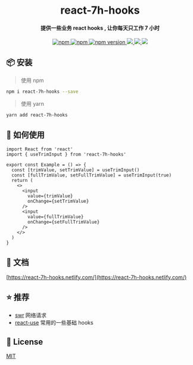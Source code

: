 
<h1 align="center">
react-7h-hooks
</h1>

<h4 align="center">
提供一些业务 react hooks , 让你每天只工作 7 小时
</h4>

<p align="center">
  <a href="https://www.npmjs.com/package/react-7h-hooks" title="npm">
    <img src="https://img.shields.io/npm/dm/react-7h-hooks.svg?style=flat-square" alt="npm">
  </a>
  <a href="https://www.npmjs.com/package/react-7h-hooks" title="npm">
    <img src="https://img.shields.io/npm/l/react-7h-hooks.svg?style=flat-square" alt="npm">
  </a>
   <a href="https://badge.fury.io/js/react--7h-hooks" title="npm">
    <img src="https://img.shields.io/npm/v/react-7h-hooks.svg?style=flat-square" alt="npm version">
  </a>
  <a href="https://codecov.io/gh/lijinke666/react-7h-hooks">
    <img src="https://codecov.io/gh/lijinke666/react-7h-hooks/branch/master/graph/badge.svg" />
  </a>
    <a href="https://app.netlify.com/sites/react-7h-hooks/deploys">
    <img src="https://github.com/lijinke666/react-7h-hooks/workflows/Node%20CI/badge.svg" />
  </a>
  <a href="https://app.netlify.com/sites/react-7h-hooks/deploys">
    <img src="https://api.netlify.com/api/v1/badges/216fcb8a-7c65-47f1-a1eb-040dbaeb4548/deploy-status" />
  </a>
</p>

 ## :package: 安装

> 使用 npm

```bash
npm i react-7h-hooks --save
```

> 使用 yarn

```bash
yarn add react-7h-hooks
```

## :memo: 如何使用

```tsx
import React from 'react'
import { useTrimInput } from 'react-7h-hooks'

export const Example = () => {
  const [trimValue, setTrimValue] = useTrimInput()
  const [fullTrimValue, setFullTrimValue] = useTrimInput(true)
  return (
    <>
      <input
        value={trimValue}
        onChange={setTrimValue}
      />
      <input
        value={fullTrimValue}
        onChange={setFullTrimValue}
      />
    </>
  )
}
```

## :book: 文档

[https://react-7h-hooks.netlify.com/](https://react-7h-hooks.netlify.com/)

## :star: 推荐

- [swr](https://github.com/zeit/swr) 网络请求
- [react-use](https://github.com/streamich/react-use) 常用的一些基础 hooks

## :page_facing_up: License

[MIT](https://github.com/lijinke666/react-7h-hooks/blob/master/LICENSE)
